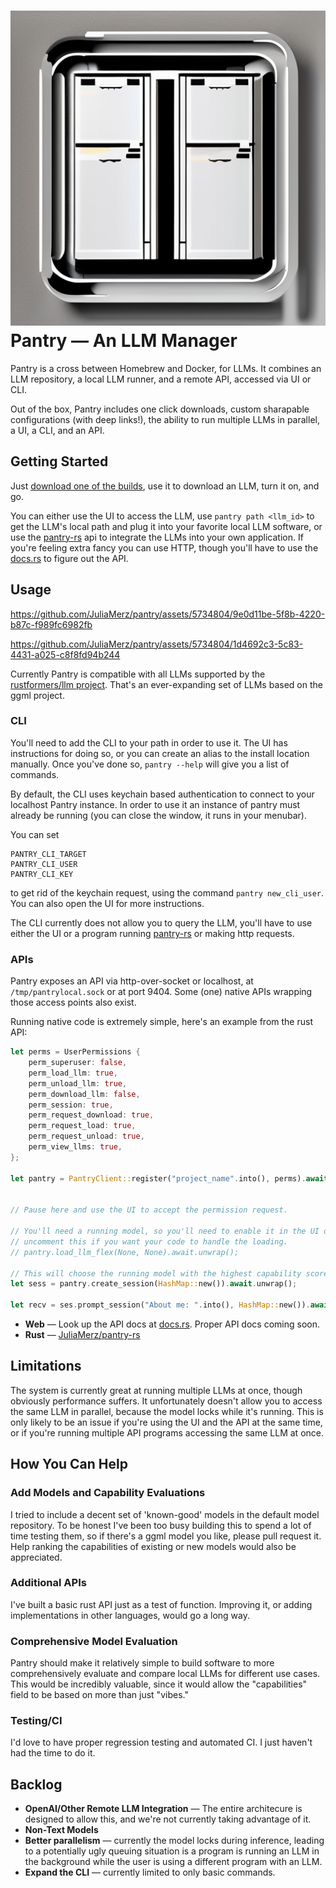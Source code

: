# ![An AI generated pair of smiling computers.](./pantry_fancy.png) Pantry — An LLM Manager

Pantry is a cross between Homebrew and Docker, for LLMs. It combines an LLM repository, a local LLM runner,
and a remote API, accessed via UI or CLI.

Out of the box, Pantry includes one click downloads, custom sharapable configurations (with deep links!),
the ability to run multiple LLMs in parallel, a UI, a CLI, and an API.

## Getting Started

Just [download one of the builds](https://github.com/JuliaMerz/pantry/releases/tag/app-v0.0.1), use it to download an LLM, turn it on, and go.

You can either use the UI to access the LLM, use `pantry path <llm_id>` to get the LLM's
local path and plug it into your favorite local LLM software, or use the [pantry-rs](https://github.com/JuliaMerz/pantry-rs)
api to integrate the LLMs into your own application. If you're feeling extra fancy
you can use HTTP, though you'll have to use the [docs.rs](https://docs.rs/pantry-rs/latest/pantry_rs/api/struct.PantryAPI.html)
to figure out the API.

## Usage

https://github.com/JuliaMerz/pantry/assets/5734804/9e0d11be-5f8b-4220-b87c-f989fc6982fb

https://github.com/JuliaMerz/pantry/assets/5734804/1d4692c3-5c83-4431-a025-c8f8fd94b244

Currently Pantry is compatible with all LLMs supported by the
[rustformers/llm project](https://github.com/rustformers/llm). That's an ever-expanding
set of LLMs based on the ggml project.


### CLI

You'll need to add the CLI to your path in order to use it. The UI has instructions for doing so,
or you can create an alias to the install location manually. Once you've done so, `pantry --help`
will give you a list of commands.

By default, the CLI uses keychain based authentication to connect to your localhost Pantry instance.
In order to use it an instance of pantry must already be running (you can close the window, it runs in your menubar).

You can set
```
PANTRY_CLI_TARGET
PANTRY_CLI_USER
PANTRY_CLI_KEY
```
to get rid of the keychain request, using the command `pantry new_cli_user`. You can also open the UI for more instructions.

The CLI currently does not allow you to query the LLM, you'll have to use either the UI or a program running [pantry-rs](https://github.com/JuliaMerz/pantry-rs) or making http requests.

### APIs
Pantry exposes an API via http-over-socket or localhost, at `/tmp/pantrylocal.sock`
or at port 9404. Some (one) native APIs wrapping those access points also exist.

Running native code is extremely simple, here's an example from the rust API:
``` rust
let perms = UserPermissions {
    perm_superuser: false,
    perm_load_llm: true,
    perm_unload_llm: true,
    perm_download_llm: false,
    perm_session: true,
    perm_request_download: true,
    perm_request_load: true,
    perm_request_unload: true,
    perm_view_llms: true,
};

let pantry = PantryClient::register("project_name".into(), perms).await.unwrap();


// Pause here and use the UI to accept the permission request.

// You'll need a running model, so you'll need to enable it in the UI or
// uncomment this if you want your code to handle the loading.
// pantry.load_llm_flex(None, None).await.unwrap();

// This will choose the running model with the highest capability score.
let sess = pantry.create_session(HashMap::new()).await.unwrap();

let recv = ses.prompt_session("About me: ".into(), HashMap::new()).await.unwrap();
```

- **Web** — Look up the API docs at [docs.rs](https://docs.rs/pantry-rs/latest/pantry_rs/api/struct.PantryAPI.html). Proper API docs coming soon.
- **Rust** — [JuliaMerz/pantry-rs](https://github.com/JuliaMerz/pantry-rs)

## Limitations

The system is currently great at running multiple LLMs at once, though obviously performance suffers. It unfortunately doesn't allow you to access
the same LLM in parallel, because the model locks while it's running. This is only likely to be an issue if you're using the UI and the API at
the same time, or if you're running multiple API programs accessing the same LLM at once.

## How You Can Help
### Add Models and Capability Evaluations
I tried to include a decent set of 'known-good' models in the default model repository.
To be honest I've been too busy building this to spend a lot of time testing them,
so if there's a ggml model you like, please pull request it. Help ranking the capabilities
of existing or new models would also be appreciated.

### Additional APIs
I've built a basic rust API just as a test of function. Improving it, or adding implementations
in other languages, would go a long way.

### Comprehensive Model Evaluation
Pantry should make it relatively simple to build software to more comprehensively evaluate
and compare local LLMs for different use cases. This would be incredibly valuable,
since it would allow the "capabilities" field to be based on more than just "vibes."

### Testing/CI
I'd love to have proper regression testing and automated CI. I just haven't had
the time to do it.

## Backlog
- **OpenAI/Other Remote LLM Integration** — The entire architecure is designed to allow this,
and we're not currently taking advantage of it.
- **Non-Text Models**
- **Better parallelism** — currently the model locks during inference, leading to a
potentially ugly queuing situation is a program is running an LLM in the background
while the user is using a different program with an LLM.
- **Expand the CLI** — currently limited to only basic commands.


